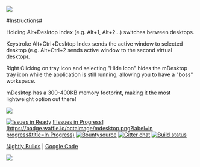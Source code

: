 [![](https://cloudup.com/c9IqLZu0HNA+)](http://getmdesktop.com)

#Instructions#

Holding Alt+Desktop Index (e.g. Alt+1, Alt+2...) switches between desktops.

Keystroke Alt+Ctrl+Desktop Index sends the active window to selected desktop (e.g. Alt+Ctrl+2 sends active window to the second virtual desktop).

Right Clicking on tray icon and selecting "Hide Icon" hides the mDesktop tray icon while the application is still running, allowing you to have a "boss" workspace.

mDesktop has a 300-400KB memory footprint, making it the most lightweight option out there!

[![](https://cloudup.com/cZZH7Nt48tF+)](http://getmdesktop.com)

[![Issues in Ready](https://badge.waffle.io/octalmage/mdesktop.png?label=ready&title=Ready)](https://waffle.io/octalmage/mdesktop) [![Issues in Progress](https://badge.waffle.io/octalmage/mdesktop.png?label=in progress&title=In Progress)](https://waffle.io/octalmage/mdesktop) [![Bountysource](https://www.bountysource.com/badge/tracker?tracker_id=1897034)](https://www.bountysource.com/trackers/1897034-mdesktop?utm_source=1897034&utm_medium=shield&utm_campaign=TRACKER_BADGE) [![Gitter chat](https://badges.gitter.im/octalmage/mDesktop.png)](https://gitter.im/octalmage/mDesktop) [![Build status](https://ci.appveyor.com/api/projects/status/yqds3xmd86b5jtyp)](https://ci.appveyor.com/project/octalmage/mdesktop)

[Nightly Builds](http://getmdesktop.com/build) | [Google Code](https://code.google.com/p/mdesktop/source/list)

[![](http://feeds.feedburner.com/MdesktopBlog.1.gif)](http://mdesktop.tumblr.com)
